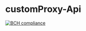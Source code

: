 # customProxy-Api
[![BCH compliance](https://bettercodehub.com/edge/badge/grimxl0ck420/gblicensing-system?branch=master&token=7444932332f32017aa908729184e417e57d53044)](https://bettercodehub.com/)
 
